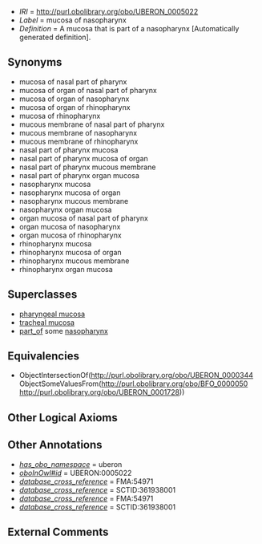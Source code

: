  * *IRI* = http://purl.obolibrary.org/obo/UBERON_0005022
 * *Label* = mucosa of nasopharynx
 * *Definition* = A mucosa that is part of a nasopharynx [Automatically generated definition].

## Synonyms

 * mucosa of nasal part of pharynx
 * mucosa of organ of nasal part of pharynx
 * mucosa of organ of nasopharynx
 * mucosa of organ of rhinopharynx
 * mucosa of rhinopharynx
 * mucous membrane of nasal part of pharynx
 * mucous membrane of nasopharynx
 * mucous membrane of rhinopharynx
 * nasal part of pharynx mucosa
 * nasal part of pharynx mucosa of organ
 * nasal part of pharynx mucous membrane
 * nasal part of pharynx organ mucosa
 * nasopharynx mucosa
 * nasopharynx mucosa of organ
 * nasopharynx mucous membrane
 * nasopharynx organ mucosa
 * organ mucosa of nasal part of pharynx
 * organ mucosa of nasopharynx
 * organ mucosa of rhinopharynx
 * rhinopharynx mucosa
 * rhinopharynx mucosa of organ
 * rhinopharynx mucous membrane
 * rhinopharynx organ mucosa

## Superclasses

 * [pharyngeal mucosa](../../UBERON/55/UBERON_0000355.md)
 * [tracheal mucosa](../../UBERON/79/UBERON_0000379.md)
 * [part_of](../../BFO/50/BFO_0000050.md) some [nasopharynx](../../UBERON/28/UBERON_0001728.md)

## Equivalencies

 * ObjectIntersectionOf(<http://purl.obolibrary.org/obo/UBERON_0000344> ObjectSomeValuesFrom(<http://purl.obolibrary.org/obo/BFO_0000050> <http://purl.obolibrary.org/obo/UBERON_0001728>))

## Other Logical Axioms


## Other Annotations

 * *[has_obo_namespace](../../ce/oboInOwl#hasOBONamespace.md)* = uberon
 * *[oboInOwl#id](../../id/oboInOwl#id.md)* = UBERON:0005022
 * *[database_cross_reference](../../ef/oboInOwl#hasDbXref.md)* = FMA:54971
 * *[database_cross_reference](../../ef/oboInOwl#hasDbXref.md)* = SCTID:361938001
 * *[database_cross_reference](../../ef/oboInOwl#hasDbXref.md)* = FMA:54971
 * *[database_cross_reference](../../ef/oboInOwl#hasDbXref.md)* = SCTID:361938001

## External Comments

